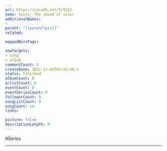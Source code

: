```yaml
---
url: https://vocadb.net/T/9212
name: Suite: The sound of color
additionalNames: 
- 
parent: "[[parentless]]"
related:

mappedNicoTags:

newTargets:
- song
- album
commentCount: 0
createDate: 2022-11-02T03:53:38.3
status: Finished
albumCount: 0
artistCount: 0
eventCount: 0
eventSeriesCount: 0
followerCount: 0
songListCount: 0
songCount: 14
links: 

picture: false
descriptionLength: 0
---
```


#Series



---

